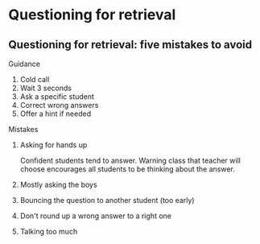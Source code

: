 <!--
 Copyright (C) 2023 David Jones
 
 This file is part of memex.
 
 memex is free software: you can redistribute it and/or modify
 it under the terms of the GNU General Public License as published by
 the Free Software Foundation, either version 3 of the License, or
 (at your option) any later version.
 
 memex is distributed in the hope that it will be useful,
 but WITHOUT ANY WARRANTY; without even the implied warranty of
 MERCHANTABILITY or FITNESS FOR A PARTICULAR PURPOSE.  See the
 GNU General Public License for more details.
 
 You should have received a copy of the GNU General Public License
 along with memex.  If not, see <http://www.gnu.org/licenses/>.
-->

# Questioning for retrieval


## Questioning for retrieval: five mistakes to avoid

Guidance 
1. Cold call 
2. Wait 3 seconds
3. Ask a specific student 
4. Correct wrong answers
5. Offer a hint if needed

Mistakes 
1. Asking for hands up

	Confident students tend to answer. Warning class that teacher will choose encourages all students to be thinking about the answer.
2. Mostly asking the boys
3. Bouncing the question to another student (too early)
4. Don't round up a wrong answer to a right one
5. Talking too much
